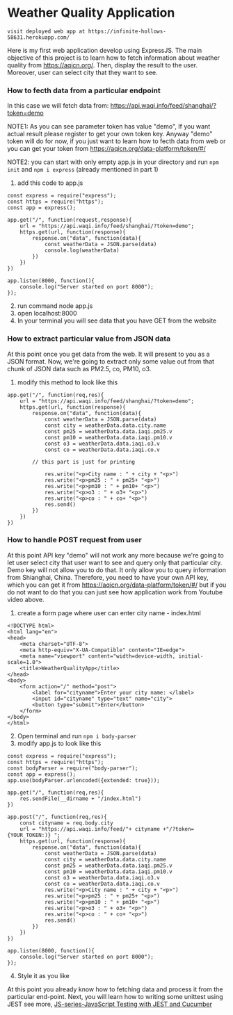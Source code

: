 # Weather Quality Application
```
visit deployed web app at https://infinite-hollows-58631.herokuapp.com/
```
Here is my first web application develop using ExpressJS. The main objective of this project is to learn how to fetch information about weather quality from https://aqicn.org/. Then, display the result to the user. Moreover, user can select city that they want to see.

### How to fecth data from a particular endpoint

In this case we will fetch data from: https://api.waqi.info/feed/shanghai/?token=demo

NOTE1: As you can see parameter token has value "demo", If you want actual result please register to get your own token key. Anyway "demo" token will do for now, if you just want to learn how to fecth data from web or you can get your token from https://aqicn.org/data-platform/token/#/

NOTE2: you can start with only empty app.js in your directory and run ```npm init``` and ```npm i express``` (already mentioned in part 1)
1. add this code to app.js

```
const express = require("express");
const https = require("https");
const app = express();

app.get("/", function(request,response){
    url = "https://api.waqi.info/feed/shanghai/?token=demo";
    https.get(url, function(response){
        response.on("data", function(data){
            const weatherData = JSON.parse(data)
            console.log(weatherData)
        })
    })
})

app.listen(8000, function(){
	console.log("Server started on port 8000");
});

```
2. run command node app.js
3. open localhost:8000
4. In your terminal you will see data that you have GET from the website

### How to extract particular value from JSON data

At this point once you get data from the web. It will present to you as a JSON format. Now, we're going to extract only some value out from that chunk of JSON data such as PM2.5, co, PM10, o3.

1. modify this method to look like this

```
app.get("/", function(req,res){
    url = "https://api.waqi.info/feed/shanghai/?token=demo";
    https.get(url, function(response){
        response.on("data", function(data){
            const weatherData = JSON.parse(data)
            const city = weatherData.data.city.name
            const pm25 = weatherData.data.iaqi.pm25.v
            const pm10 = weatherData.data.iaqi.pm10.v
            const o3 = weatherData.data.iaqi.o3.v
            const co = weatherData.data.iaqi.co.v
	    
	    // this part is just for printing
	    
            res.write("<p>City name : " + city + "<p>")
            res.write("<p>pm25 : " + pm25+ "<p>")
            res.write("<p>pm10 : " + pm10+ "<p>")
            res.write("<p>o3 : " + o3+ "<p>")
            res.write("<p>co : " + co+ "<p>")
            res.send()
        })
    })
})
```

### How to handle POST request from user

At this point API key "demo" will not work any more because we're going to let user select city that user want to see and query only that particular city. Demo key will not allow you to do that. It only allow you to query information from Shianghai, China. Therefore, you need to have your own API key, which you can get it from https://aqicn.org/data-platform/token/#/ but if you do not want to do that you can just see how application work from Youtube video above. 

1. create a form page where user can enter city name - index.html
```
<!DOCTYPE html>
<html lang="en">
<head>
    <meta charset="UTF-8">
    <meta http-equiv="X-UA-Compatible" content="IE=edge">
    <meta name="viewport" content="width=device-width, initial-scale=1.0">
    <title>WeatherQualityApp</title>
</head>
<body>
    <form action="/" method="post">
        <label for="cityname">Enter your city name: </label>
        <input id="cityname" type="text" name="city">
        <button type="submit">Enter</button>
    </form>
</body>
</html>
```
2. Open terminal and run ``` npm i body-parser ```
3. modify app.js to look like this

```
const express = require("express");
const https = require("https");
const bodyParser = require("body-parser");
const app = express();
app.use(bodyParser.urlencoded({extended: true}));

app.get("/", function(req,res){
    res.sendFile(__dirname + "/index.html")
})

app.post("/", function(req,res){
    const cityname = req.body.city
    url = "https://api.waqi.info/feed/"+ cityname +"/?token={YOUR_TOKEN:)} ";
    https.get(url, function(response){
        response.on("data", function(data){
            const weatherData = JSON.parse(data)
            const city = weatherData.data.city.name
            const pm25 = weatherData.data.iaqi.pm25.v
            const pm10 = weatherData.data.iaqi.pm10.v
            const o3 = weatherData.data.iaqi.o3.v
            const co = weatherData.data.iaqi.co.v
            res.write("<p>City name : " + city + "<p>")
            res.write("<p>pm25 : " + pm25+ "<p>")
            res.write("<p>pm10 : " + pm10+ "<p>")
            res.write("<p>o3 : " + o3+ "<p>")
            res.write("<p>co : " + co+ "<p>")
            res.send()
        })
    })
})

app.listen(8000, function(){
	console.log("Server started on port 8000");
});
```
4. Style it as you like

At this point you already know how to fetching data and process it from the particular end-point. Next, you will learn how to writing some unittest using JEST
see more, [JS-series-JavaScript Testing with JEST and Cucumber](https://github.com/Jomsaruj/JS-series3-Testing)
